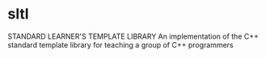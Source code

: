 # sltl
STANDARD LEARNER'S TEMPLATE LIBRARY
An implementation of the C++ standard template library for teaching a group of C++ programmers
